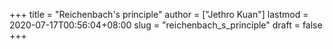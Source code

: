 +++
title = "Reichenbach's principle"
author = ["Jethro Kuan"]
lastmod = 2020-07-17T00:56:04+08:00
slug = "reichenbach_s_principle"
draft = false
+++
